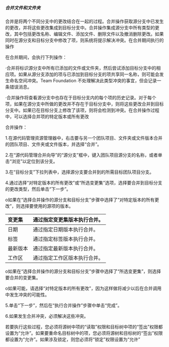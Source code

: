 ##### **合并文件和文件夹**



合并是将两个不同分支中的更改结合在一起的过程。合并操作获取源分支中已发生的更改，并将这些更改集成到目标分支中。合并操作集成源分支中所有类型的更改，其中包括更改名称、编辑文件、添加文件、删除文件以及撤消删除更改。如果同时在源分支和目标分支中修改了项，则系统将提示解决冲突。在合并期间执行的操作

在合并期间，会执行下列操作：

·合并将标识源分支中所有已添加的文件或文件夹，然后尝试添加目标分支中的相应项。如果从源分支添加的项与已添加到目标分支的项共享同一名称，则可能会发生命名空间冲突。Team Foundation 不处理解决此类型冲突的事宜，但会记录一条错误消息。

·合并操作将查看源分支中也存在于目标分支内的每个项的历史记录。对于每个项，如果在源分支中所做的更改并不存在于目标分支中，则将这些更改合并到目标分支中。如果已在目标分支上修改了该项，则将会检测到冲突。在合并操作过程中，可以选择合并项的特定版本或所有更改

合并操作：

1.在源代码管理资源管理器中，右击要与另一个团队项目、文件夹或文件版本合并的团队项目、文件夹或文件版本，并选择“合并”。

2.在“源代码管理合并向导”的“源分支”框中，键入团队项目源分支的名称，或者单击“浏览”以定位到该分支。

3.在“目标分支”下拉列表中，选择源分支要合并到的所需目标团队项目分支。

4.通过选择“对特定版本的所有更改”或“所选变更集”选项，选择要合并到目标分支的更改类型，然后单击“下一步”。

o如果在“选择合并操作的源分支和目标分支”步骤中选择了“对特定版本的所有更改”，则选择要使用的源项的版本。

| 变更集 | 通过指定变更集版本执行合并。 |
| :--- | :--- |
| 日期 | 通过指定日期版本执行合并。 |
| 标签 | 通过指定标签版本执行合并。 |
| 最新版本 | 通过指定最新版本执行合并。 |
| 工作区 | 通过指定工作区版本执行合并。 |

o如果在“选择合并操作的源分支和目标分支”步骤中选择了“所选变更集”，则选择要合并的变更集。

o如果可能，请选择“对特定版本的所有更改”，因为这样做将减少以后在合并调用中发生冲突的可能性。



5.单击“下一步”，然后在“执行合并操作”步骤中单击“完成”。

6.如果发生合并冲突，必须解决这些冲突。

若要执行这些过程，您必须将源树中项的“读取”权限和目标树中项的“签出”权限都设置为“允许”。如果要重命名目标树中的项，您必须将源树和目标树的“签出”权限都设置为“允许”。如果涉及锁定，则您必须将“锁定”权限设置为“允许”

